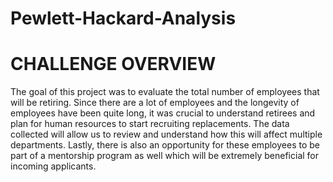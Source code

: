 # Pewlett-Hackard-Analysis

# CHALLENGE OVERVIEW
The goal of this project was to evaluate the total number of employees that will be retiring.  Since there are a lot of employees and the longevity of employees have been quite long, it was crucial to understand retirees and plan for human resources to start recruiting replacements.   The data collected will allow us to review and understand how this will affect multiple departments.   Lastly, there is also an opportunity for these employees to be part of a mentorship program as well which will be extremely beneficial for incoming applicants.



